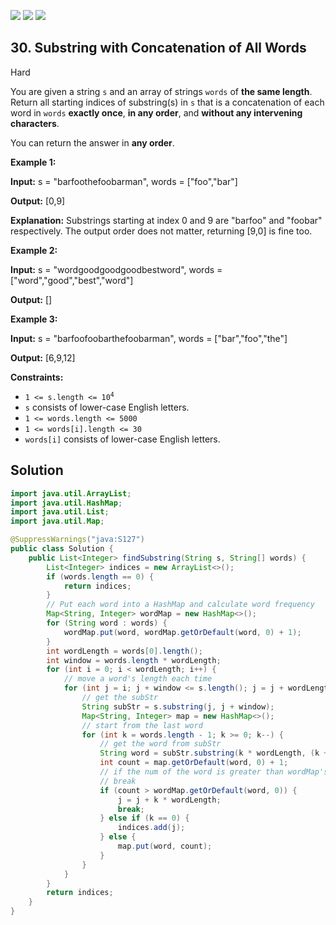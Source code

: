 [![](https://img.shields.io/github/stars/javadev/LeetCode-in-Java?label=Stars&style=flat-square)](https://github.com/javadev/LeetCode-in-Java)
[![](https://img.shields.io/github/forks/javadev/LeetCode-in-Java?label=Fork%20me%20on%20GitHub%20&style=flat-square)](https://github.com/javadev/LeetCode-in-Java/fork)
[![](https://img.shields.io/badge/-LeetCode%20in%20Kotlin-blue?style=flat-square)](https://github.com/javadev/LeetCode-in-Kotlin)

## 30\. Substring with Concatenation of All Words

Hard

You are given a string `s` and an array of strings `words` of **the same length**. Return all starting indices of substring(s) in `s` that is a concatenation of each word in `words` **exactly once**, **in any order**, and **without any intervening characters**.

You can return the answer in **any order**.

**Example 1:**

**Input:** s = "barfoothefoobarman", words = ["foo","bar"]

**Output:** [0,9]

**Explanation:** Substrings starting at index 0 and 9 are "barfoo" and "foobar" respectively. The output order does not matter, returning [9,0] is fine too. 

**Example 2:**

**Input:** s = "wordgoodgoodgoodbestword", words = ["word","good","best","word"]

**Output:** [] 

**Example 3:**

**Input:** s = "barfoofoobarthefoobarman", words = ["bar","foo","the"]

**Output:** [6,9,12] 

**Constraints:**

*   <code>1 <= s.length <= 10<sup>4</sup></code>
*   `s` consists of lower-case English letters.
*   `1 <= words.length <= 5000`
*   `1 <= words[i].length <= 30`
*   `words[i]` consists of lower-case English letters.

## Solution

```java
import java.util.ArrayList;
import java.util.HashMap;
import java.util.List;
import java.util.Map;

@SuppressWarnings("java:S127")
public class Solution {
    public List<Integer> findSubstring(String s, String[] words) {
        List<Integer> indices = new ArrayList<>();
        if (words.length == 0) {
            return indices;
        }
        // Put each word into a HashMap and calculate word frequency
        Map<String, Integer> wordMap = new HashMap<>();
        for (String word : words) {
            wordMap.put(word, wordMap.getOrDefault(word, 0) + 1);
        }
        int wordLength = words[0].length();
        int window = words.length * wordLength;
        for (int i = 0; i < wordLength; i++) {
            // move a word's length each time
            for (int j = i; j + window <= s.length(); j = j + wordLength) {
                // get the subStr
                String subStr = s.substring(j, j + window);
                Map<String, Integer> map = new HashMap<>();
                // start from the last word
                for (int k = words.length - 1; k >= 0; k--) {
                    // get the word from subStr
                    String word = subStr.substring(k * wordLength, (k + 1) * wordLength);
                    int count = map.getOrDefault(word, 0) + 1;
                    // if the num of the word is greater than wordMap's, move (k * wordLength) and
                    // break
                    if (count > wordMap.getOrDefault(word, 0)) {
                        j = j + k * wordLength;
                        break;
                    } else if (k == 0) {
                        indices.add(j);
                    } else {
                        map.put(word, count);
                    }
                }
            }
        }
        return indices;
    }
}
```